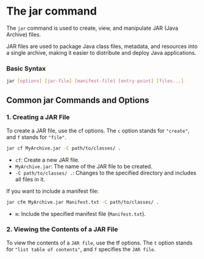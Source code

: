 # The jar command

The `jar` command is used to create, view, and manipulate JAR (Java Archive) files.

JAR files are used to package Java class files, metadata, and resources into a single archive, making it easier to distribute and deploy Java applications.

### Basic Syntax

```sh
jar [options] [jar-file] [manifest-file] [entry-point] [files...]
```

## Common jar Commands and Options

### 1. Creating a JAR File

To create a JAR file, use the cf options. The `c` option stands for `"create"`, and `f` stands for `"file"`.

```sh
jar cf MyArchive.jar -C path/to/classes/ .
```

- `cf`: Create a new JAR file.
- `MyArchive.jar`: The name of the JAR file to be created.
- `-C path/to/classes/ .`: Changes to the specified directory and includes all files in it.

If you want to include a manifest file:

```sh
jar cfm MyArchive.jar Manifest.txt -C path/to/classes/ .
```

- `m`: Include the specified manifest file (`Manifest.txt`).

### 2. Viewing the Contents of a JAR File

To view the contents of a `JAR file`, use the tf options. The `t` option stands for `"list table of contents"`, and `f` specifies the `JAR file`.
